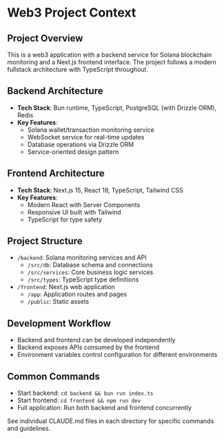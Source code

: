 # Web3 Project Context

## Project Overview
This is a web3 application with a backend service for Solana blockchain monitoring and a Next.js frontend interface. The project follows a modern fullstack architecture with TypeScript throughout.

## Backend Architecture
- **Tech Stack**: Bun runtime, TypeScript, PostgreSQL (with Drizzle ORM), Redis
- **Key Features**:
  - Solana wallet/transaction monitoring service
  - WebSocket service for real-time updates
  - Database operations via Drizzle ORM
  - Service-oriented design pattern

## Frontend Architecture
- **Tech Stack**: Next.js 15, React 19, TypeScript, Tailwind CSS
- **Key Features**:
  - Modern React with Server Components
  - Responsive UI built with Tailwind
  - TypeScript for type safety

## Project Structure
- `/backend`: Solana monitoring services and API
  - `/src/db`: Database schema and connections
  - `/src/services`: Core business logic services
  - `/src/types`: TypeScript type definitions
- `/frontend`: Next.js web application
  - `/app`: Application routes and pages
  - `/public`: Static assets

## Development Workflow
- Backend and frontend can be developed independently
- Backend exposes APIs consumed by the frontend
- Environment variables control configuration for different environments

## Common Commands
- Start backend: `cd backend && bun run index.ts`
- Start frontend: `cd frontend && npm run dev`
- Full application: Run both backend and frontend concurrently

See individual CLAUDE.md files in each directory for specific commands and guidelines.